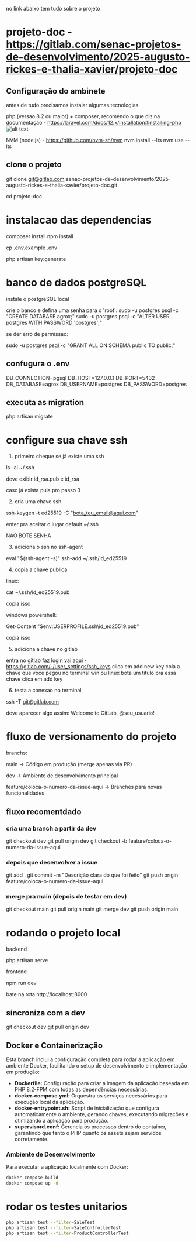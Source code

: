 no link abaixo tem tudo sobre o projeto

# projeto-doc - https://gitlab.com/senac-projetos-de-desenvolvimento/2025-augusto-rickes-e-thalia-xavier/projeto-doc



## Configuração do ambinete

antes de tudo precisamos instalar algumas tecnologias

php (versao 8.2 ou maior) + composer, recomendo o que diz na documentação - <https://laravel.com/docs/12.x/installation#installing-php>
![alt text](image.png)

NVM (node.js) - <https://github.com/nvm-sh/nvm>
nvm install --lts
nvm use --lts

## clone o projeto

git clone <git@gitlab.com>:senac-projetos-de-desenvolvimento/2025-augusto-rickes-e-thalia-xavier/projeto-doc.git

cd projeto-doc

# instalacao das dependencias

composer install
npm install

cp .env.example .env

php artisan key:generate


# banco de dados postgreSQL

instale o postgreSQL local

crie o banco e defina uma senha para o 'root':
sudo -u postgres psql -c "CREATE DATABASE agrox;"
sudo -u postgres psql -c "ALTER USER postgres WITH PASSWORD 'postgres';"

se der erro de permissao:

sudo -u postgres psql -c "GRANT ALL ON SCHEMA public TO public;"

## confugura o .env

DB_CONNECTION=pgsql
DB_HOST=127.0.0.1
DB_PORT=5432
DB_DATABASE=agrox
DB_USERNAME=postgres
DB_PASSWORD=postgres

## executa as migration

php artisan migrate

# configure sua chave ssh

1. primeiro cheque se já existe uma ssh

ls -al ~/.ssh

deve exibir id_rsa.pub e id_rsa

caso já exista pula pro passo 3

2. cria uma chave ssh

ssh-keygen -t ed25519 -C "<bota_teu_email@aqui.com>"

enter pra aceitar o lugar default ~/.ssh

NAO BOTE SENHA

3. adiciona o ssh no ssh-agent

eval "$(ssh-agent -s)"
ssh-add ~/.ssh/id_ed25519

4. copia a chave publica

linux:

cat ~/.ssh/id_ed25519.pub

copia isso

windows powershell:

Get-Content "$env:USERPROFILE\.ssh\id_ed25519.pub"

copia isso

5. adiciona a chave no gitlab

entra no gitlab faz login
vai aqui - <https://gitlab.com/-/user_settings/ssh_keys>
clica em add new key
cola a chave que voce pegou no terminal win ou linux
bota um titulo pra essa chave
clica em add key

6. testa a conexao no terminal

ssh -T <git@gitlab.com>

deve aparecer algo assim:
Welcome to GitLab, @seu_usuario!


# fluxo de versionamento do projeto

branchs:

main → Código em produção (merge apenas via PR)

dev → Ambiente de desenvolvimento principal

feature/coloca-o-numero-da-issue-aqui → Branches para novas funcionalidades

## fluxo recomentdado

### cria uma branch a partir da dev

git checkout dev
git pull origin dev
git checkout -b feature/coloca-o-numero-da-issue-aqui

### depois que desenvolver a issue

git add .
git commit -m "Descrição clara do que foi feito"
git push origin feature/coloca-o-numero-da-issue-aqui

### merge pra main (depois de testar em dev)

git checkout main
git pull origin main
git merge dev
git push origin main

# rodando o projeto local

backend

php artisan serve

frontend

npm run dev

bate na rota http://localhost:8000

## sincroniza com a dev

git checkout dev
git pull origin dev

## Docker e Containerização

Esta branch inclui a configuração completa para rodar a aplicação em ambiente Docker, facilitando o setup de desenvolvimento e implementação em produção:

- **Dockerfile:** Configuração para criar a imagem da aplicação baseada em PHP 8.2-FPM com todas as dependências necessárias.
- **docker-compose.yml:** Orquestra os serviços necessários para execução local da aplicação.
- **docker-entrypoint.sh:** Script de inicialização que configura automaticamente o ambiente, gerando chaves, executando migrações e otimizando a aplicação para produção.
- **supervisord.conf:** Gerencia os processos dentro do container, garantindo que tanto o PHP quanto os assets sejam servidos corretamente.

### Ambiente de Desenvolvimento

Para executar a aplicação localmente com Docker:

```bash
docker compose build
docker compose up -d
```

# rodar os testes unitarios

```bash
php artisan test --filter=SaleTest
php artisan test --filter=SaleControllerTest
php artisan test --filter=ProductControllerTest
```
